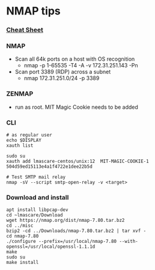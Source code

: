 # NMAP tips

### [Cheat Sheet](https://s3-us-west-2.amazonaws.com/stationx-public-download/nmap_cheet_sheet_0.6.pdf)

### NMAP
* Scan all 64k ports on a host with OS recognition
    * nmap -p 1-65535 -T4 -A -v 172.31.251.143 -Pn
* Scan port 3389 (RDP) across a subnet
    *  nmap 172.31.251.0/24 -p 3389

### ZENMAP
* run as root. MIT Magic Cookie needs to be added

### CLI 
```text
# as regular user
echo $DISPLAY
xauth list 

sudo su
xauth add lmascare-centos/unix:12  MIT-MAGIC-COOKIE-1  504d59ed15113e4a1f4722e1dee22b5d

# Test SMTP mail relay
nmap -sV --script smtp-open-relay -v <target>
```
### Download and install
```text
apt install libpcap-dev
cd ~lmascare/Download
wget https://nmap.org/dist/nmap-7.80.tar.bz2
cd ../misc
bzip2 -cd ../Downloads/nmap-7.80.tar.bz2 | tar xvf -
cd nmap-7.80
./configure --prefix=/usr/local/nmap-7.80 --with-openssl=/usr/local/openssl-1.1.1d
make
sudo su
make install
```

